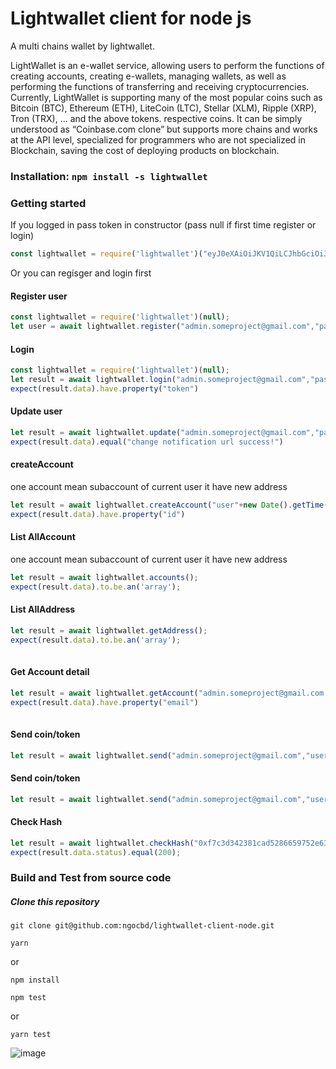# Lightwallet client for node js
A multi chains wallet by lightwallet.

LightWallet is an e-wallet service, allowing users to perform the functions of creating accounts, creating e-wallets, managing wallets, as well as performing the functions of transferring and receiving cryptocurrencies. Currently, LightWallet is supporting many of the most popular coins such as Bitcoin (BTC), Ethereum (ETH), LiteCoin (LTC), Stellar (XLM), Ripple (XRP), Tron (TRX), ... and the above tokens. respective coins. It can be simply understood as “Coinbase.com clone” but supports more chains and works at the API level, specialized for programmers who are not specialized in Blockchain, saving the cost of deploying products on blockchain.

### Installation: **`npm install -s lightwallet`**



### Getting started
If you logged in pass token in constructor (pass null if first time register or login)

```js
const lightwallet = require('lightwallet')("eyJ0eXAiOiJKV1QiLCJhbGciOiJIUzI1NiJ9.eyJpc3MiOiJsaWdodHdhbGxldCIsImp0aSI6ImFkbWluLnNvbWVwcm9qZWN0QGdtYWlsLmNvbSJ9.kGVJqoUQzXJSm2FypkSr6on8547bQ68I-Lu4N16ZlKk");
```
Or you can regisger and login first

#### Register user
```js
const lightwallet = require('lightwallet')(null);
let user = await lightwallet.register("admin.someproject@gmail.com","passwordonlyfortest","https://somewhere.com/");
```


#### Login
```js
const lightwallet = require('lightwallet')(null);
let result = await lightwallet.login("admin.someproject@gmail.com","passwordonlyfortest");
expect(result.data).have.property("token")
```

#### Update user
```js
let result = await lightwallet.update("admin.someproject@gmail.com","passwordonlyfortest","https://somewhere.com/",true);
expect(result.data).equal("change notification url success!")
```


#### createAccount
one account mean subaccount of current user it have new address

```js
let result = await lightwallet.createAccount("user"+new Date().getTime(),"TRX");
expect(result.data).have.property("id")		
```

#### List AllAccount
one account mean subaccount of current user it have new address

```js
let result = await lightwallet.accounts();
expect(result.data).to.be.an('array');		
```


#### List AllAddress


```js
let result = await lightwallet.getAddress();
expect(result.data).to.be.an('array');
		
```
#### Get Account detail


```js
let result = await lightwallet.getAccount("admin.someproject@gmail.com|user.someproject@gmail.com");
expect(result.data).have.property("email")
		
```


#### Send coin/token


```js
let result = await lightwallet.send("admin.someproject@gmail.com","user.someproject@gmail.com","TWCAqe8QtcmaRLvBSfF3YQSFCmq5wusNYU",1,"TRX","{gasValue:3}","0.00063","no description");		
```

#### Send coin/token


```js
let result = await lightwallet.send("admin.someproject@gmail.com","user.someproject@gmail.com","TWCAqe8QtcmaRLvBSfF3YQSFCmq5wusNYU",1,"TRX","{gasValue:3}","0.00063","no description");		
```


#### Check Hash


```js
let result = await lightwallet.checkHash("0xf7c3d342381cad5286659752e63673fbab104634f620a2aa37bae189074ebd78","ETH");
expect(result.data.status).equal(200);	
```


### Build and Test from source code

##### Clone this repository 

```
git clone git@github.com:ngocbd/lightwallet-client-node.git
```

```
yarn
```
or
```
npm install
```

```
npm test
```
or 
```
yarn test
```

![image](https://user-images.githubusercontent.com/439333/130896139-95a37a27-7d1b-4d31-846f-fc27511c3bf3.png)



